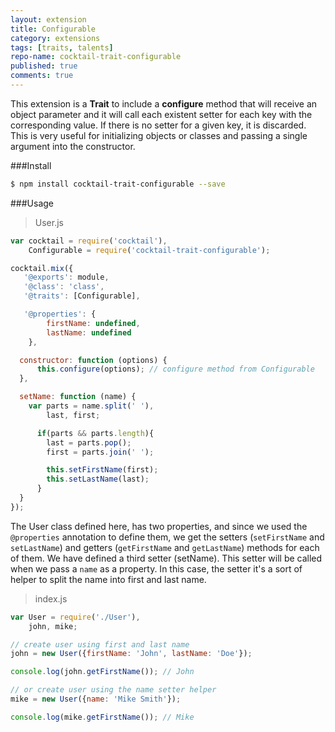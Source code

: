 ```yaml
---
layout: extension
title: Configurable
category: extensions
tags: [traits, talents]
repo-name: cocktail-trait-configurable
published: true
comments: true
---
```


This extension is a **Trait** to include a __configure__ method that will receive an object parameter and it will call each existent setter for each key with the corresponding value. If there is no setter for a given key, it is discarded. This is very useful for initializing objects or classes and passing a single argument into the constructor.

<!--break-->

###Install

```bash
$ npm install cocktail-trait-configurable --save
```

###Usage

> User.js

```javascript
var cocktail = require('cocktail'),
    Configurable = require('cocktail-trait-configurable');

cocktail.mix({
   '@exports': module,
   '@class': 'class',
   '@traits': [Configurable],

   '@properties': {
        firstName: undefined,
        lastName: undefined
    },

  constructor: function (options) {
      this.configure(options); // configure method from Configurable
  },

  setName: function (name) {
    var parts = name.split(' '),
        last, first;

      if(parts && parts.length){
        last = parts.pop();
        first = parts.join(' ');

        this.setFirstName(first);
        this.setLastName(last);
      }
  }
});

```

The User class defined here, has two properties, and since we used the `@properties` annotation to define them, we get the setters (`setFirstName` and `setLastName`) and getters (`getFirstName` and `getLastName`) methods for each of them. We have defined a third setter (setName). This setter will be called when we pass a `name` as a property. In this case, the setter it's a sort of helper to split the name into first and last name.

>index.js

```javascript
var User = require('./User'),
    john, mike;

// create user using first and last name
john = new User({firstName: 'John', lastName: 'Doe'});

console.log(john.getFirstName()); // John

// or create user using the name setter helper
mike = new User({name: 'Mike Smith'});

console.log(mike.getFirstName()); // Mike

```


